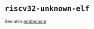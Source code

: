 `riscv32-unknown-elf`
==================

See also
[embecosm](https://www.embecosm.com/resources/tool-chain-downloads/#riscv-stable)
